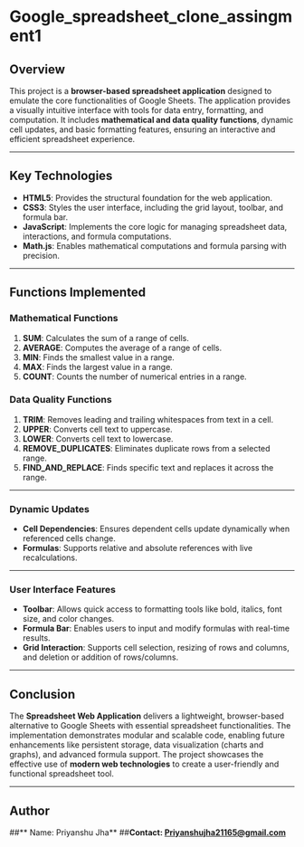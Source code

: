# Google_spreadsheet_clone_assingment1


## **Overview**
This project is a **browser-based spreadsheet application** designed to emulate the core functionalities of Google Sheets. The application provides a visually intuitive interface with tools for data entry, formatting, and computation. It includes **mathematical and data quality functions**, dynamic cell updates, and basic formatting features, ensuring an interactive and efficient spreadsheet experience.

---

## **Key Technologies**
- **HTML5**: Provides the structural foundation for the web application.
- **CSS3**: Styles the user interface, including the grid layout, toolbar, and formula bar.
- **JavaScript**: Implements the core logic for managing spreadsheet data, interactions, and formula computations.
- **Math.js**: Enables mathematical computations and formula parsing with precision.

---

## **Functions Implemented**

### **Mathematical Functions**
1. **SUM**: Calculates the sum of a range of cells.
2. **AVERAGE**: Computes the average of a range of cells.
3. **MIN**: Finds the smallest value in a range.
4. **MAX**: Finds the largest value in a range.
5. **COUNT**: Counts the number of numerical entries in a range.

### **Data Quality Functions**
1. **TRIM**: Removes leading and trailing whitespaces from text in a cell.
2. **UPPER**: Converts cell text to uppercase.
3. **LOWER**: Converts cell text to lowercase.
4. **REMOVE_DUPLICATES**: Eliminates duplicate rows from a selected range.
5. **FIND_AND_REPLACE**: Finds specific text and replaces it across the range.

---

### **Dynamic Updates**
- **Cell Dependencies**: Ensures dependent cells update dynamically when referenced cells change.
- **Formulas**: Supports relative and absolute references with live recalculations.

---

### **User Interface Features**
- **Toolbar**: Allows quick access to formatting tools like bold, italics, font size, and color changes.
- **Formula Bar**: Enables users to input and modify formulas with real-time results.
- **Grid Interaction**: Supports cell selection, resizing of rows and columns, and deletion or addition of rows/columns.

---

## **Conclusion**
The **Spreadsheet Web Application** delivers a lightweight, browser-based alternative to Google Sheets with essential spreadsheet functionalities. The implementation demonstrates modular and scalable code, enabling future enhancements like persistent storage, data visualization (charts and graphs), and advanced formula support. The project showcases the effective use of **modern web technologies** to create a user-friendly and functional spreadsheet tool.

---

##  **Author** 
##** Name: Priyanshu Jha**
##**Contact: Priyanshujha21165@gmail.com**
